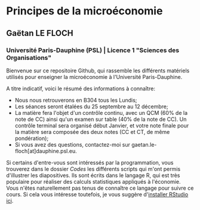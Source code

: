 # Principes de la microéconomie
## Gaëtan LE FLOCH
### Université Paris-Dauphine (PSL) | Licence 1 "Sciences des Organisations"

Bienvenue sur ce repositoire Github, qui rassemble les différents matériels utilisés pour enseigner la microéconomie à l'Université Paris-Dauphine.

A titre indicatif, voici le résumé des informations à connaître:

* Nous nous retrouverons en B304 tous les Lundis;
* Les séances seront étalées du 25 septembre au 12 décembre;
* La matière fera l'objet d'un contrôle continu, avec un QCM (60% de la note de CC) ainsi qu'un examen sur table (40% de la note de CC). Un contrôle terminal sera organisé début Janvier, et votre note finale pour la matière sera composée des deux notes (CC et CT, de même pondération);
* Si vous avez des questions, contactez-moi sur gaetan.le-floch[at]dauphine.psl.eu.

Si certains d'entre-vous sont intéressés par la programmation, vous trouverez dans le dossier _Codes_ les différents scripts qui m'ont permis d'illustrer les diapositives. Ils sont écrits dans le langage R, qui est très populaire pour réaliser des calculs statistiques appliqués à l'économie. Vous n'êtes naturellement pas tenus de connaître ce langage pour suivre ce cours. Si cela vous intéresse toutefois, je vous suggère d'[installer RStudio ici](https://posit.co/download/rstudio-desktop/).
